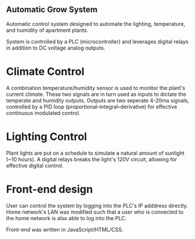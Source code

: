 ## Automatic Grow System

Automatic control system designed to automate the lighting, temperature, and humidity of apartment plants. 

System is controlled by a PLC (microcontroller) and leverages digital relays in addition to DC voltage analog outputs.

# Climate Control

A combination temperature/humidity sensor is used to monitor the plant's current climate. These two signals are in turn used as inputs to dictate the temperate and humidity outputs. Outputs are two seperate 4-20ma signals, controlled by a PID loop (proportional–integral–derivative) for effective continuous modulated control.

# Lighting Control

Plant lights are put on a schedule to simulate a natural amount of sunlight (~10 hours). A digital relays breaks the light's 120V circuit, allowing for effective digital control. 

# Front-end design

User can control the system by logging into the PLC's IP adddress directly. Home network's LAN was modified such that a user who is connected to the home network is also able to log into the PLC. 

Front-end was written in JavaScript/HTML/CSS. 